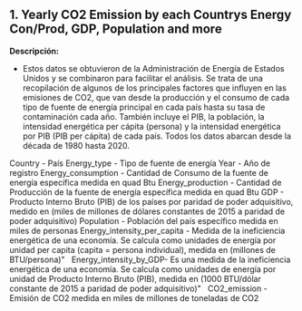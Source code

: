## 1. **Yearly CO2 Emission by each Countrys Energy Con/Prod, GDP, Population and more**

**Descripción:**

- Estos datos se obtuvieron de la Administración de Energía de Estados Unidos y se combinaron para facilitar el análisis. Se trata de una recopilación de algunos de los principales factores que influyen en las emisiones de CO2, que van desde la producción y el consumo de cada tipo de fuente de energía principal en cada país hasta su tasa de contaminación cada año. También incluye el PIB, la población, la intensidad energética per cápita (persona) y la intensidad energética por PIB (PIB per cápita) de cada país. Todos los datos abarcan desde la década de 1980 hasta 2020.

Country - País
Energy_type - Tipo de fuente de energía
Year - Año de registro
Energy_consumption - Cantidad de Consumo de la fuente de energía específica medida en quad Btu
Energy_production - Cantidad de Producción de la fuente de energía específica medida en quad Btu
GDP - Producto Interno Bruto (PIB) de los países por paridad de poder adquisitivo, medido en (miles de millones de dólares constantes de 2015 a paridad de poder adquisitivo)
Population - Población del país específico medida en miles de personas
Energy_intensity_per_capita - Medida de la ineficiencia energética de una economía. Se calcula como unidades de energía por unidad per capita (capita = persona individual), medida en (millones de BTU/persona)"   
Energy_intensity_by_GDP- Es una medida de la ineficiencia energética de una economía. Se calcula como unidades de energía por unidad de Producto Interno Bruto (PIB), medida en (1000 BTU/dólar constante de 2015 a paridad de poder adquisitivo)"   
CO2_emission - Emisión de CO2 medida en miles de millones de toneladas de CO2
